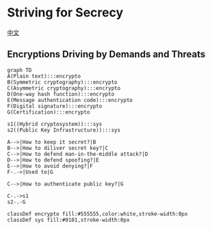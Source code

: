 # Striving for Secrecy

<a href='encrypto-note.html'>中文</a>

## Encryptions Driving by Demands and Threats

```mermaid
graph TD
A(Plain text):::encrypto
B(Symmetric cryptography):::encrypto
C(Asymmetric cryptography):::encrypto
D(One-way hash function):::encrypto
E(Message authentication code):::encrypto
F(Digital signature):::encrypto
G(Certification):::encrypto

s1((Hybrid cryptosystem)):::sys
s2((Public Key Infrastructure)):::sys

A-->|How to keep it secret?|B
B-->|How to diliver secret key?|C
C-->|How to defend man-in-the-middle attack?|D
D-->|How to defend spoofing?|E
E-->|How to avoid denying?|F
F-.->|Used to|G

C-->|How to authenticate public key?|G

C-.->s1
s2-.-G

classDef encrypto fill:#555555,color:white,stroke-width:0px
classDef sys fill:#0101,stroke-width:0px
```

